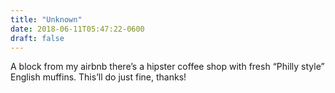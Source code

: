 ```yaml
---
title: "Unknown"
date: 2018-06-11T05:47:22-0600
draft: false
---
```


A block from my airbnb there’s a hipster coffee shop with fresh “Philly style” English muffins. This’ll do just fine, thanks!
